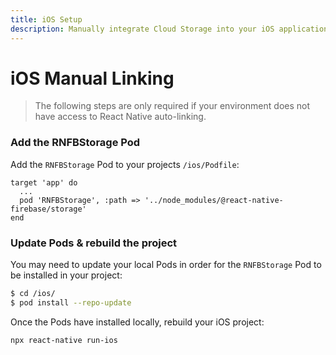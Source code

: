 ```yaml
---
title: iOS Setup
description: Manually integrate Cloud Storage into your iOS application.
---
```


# iOS Manual Linking

> The following steps are only required if your environment does not have access to React Native
> auto-linking.

### Add the RNFBStorage Pod

Add the `RNFBStorage` Pod to your projects `/ios/Podfile`:

```ruby{3}
target 'app' do
  ...
  pod 'RNFBStorage', :path => '../node_modules/@react-native-firebase/storage'
end
```

### Update Pods & rebuild the project

You may need to update your local Pods in order for the `RNFBStorage` Pod to be installed in your project:

```bash
$ cd /ios/
$ pod install --repo-update
```

Once the Pods have installed locally, rebuild your iOS project:

```bash
npx react-native run-ios
```
